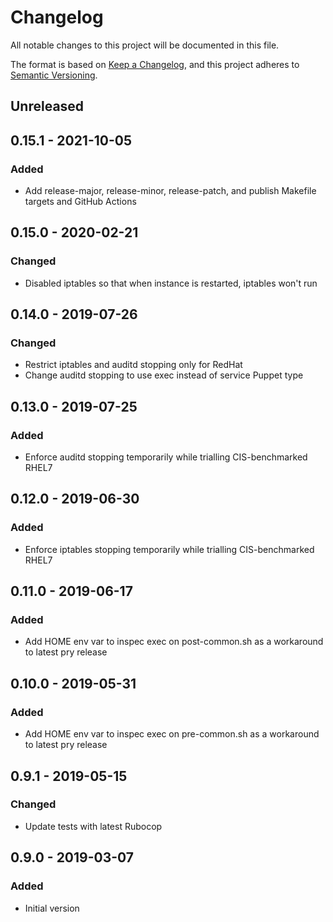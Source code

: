 # Changelog

All notable changes to this project will be documented in this file.

The format is based on [Keep a Changelog](https://keepachangelog.com/en/1.0.0/),
and this project adheres to [Semantic Versioning](https://semver.org/spec/v2.0.0.html).

## Unreleased

## 0.15.1 - 2021-10-05
### Added
- Add release-major, release-minor, release-patch, and publish Makefile targets and GitHub Actions

## 0.15.0 - 2020-02-21
### Changed
- Disabled iptables so that when instance is restarted, iptables won't run

## 0.14.0 - 2019-07-26
### Changed
- Restrict iptables and auditd stopping only for RedHat
- Change auditd stopping to use exec instead of service Puppet type

## 0.13.0 - 2019-07-25
### Added
- Enforce auditd stopping temporarily while trialling CIS-benchmarked RHEL7

## 0.12.0 - 2019-06-30
### Added
- Enforce iptables stopping temporarily while trialling CIS-benchmarked RHEL7

## 0.11.0 - 2019-06-17
### Added
- Add HOME env var to inspec exec on post-common.sh as a workaround to latest pry release

## 0.10.0 - 2019-05-31
### Added
- Add HOME env var to inspec exec on pre-common.sh as a workaround to latest pry release

## 0.9.1 - 2019-05-15
### Changed
- Update tests with latest Rubocop

## 0.9.0 - 2019-03-07
### Added
- Initial version
